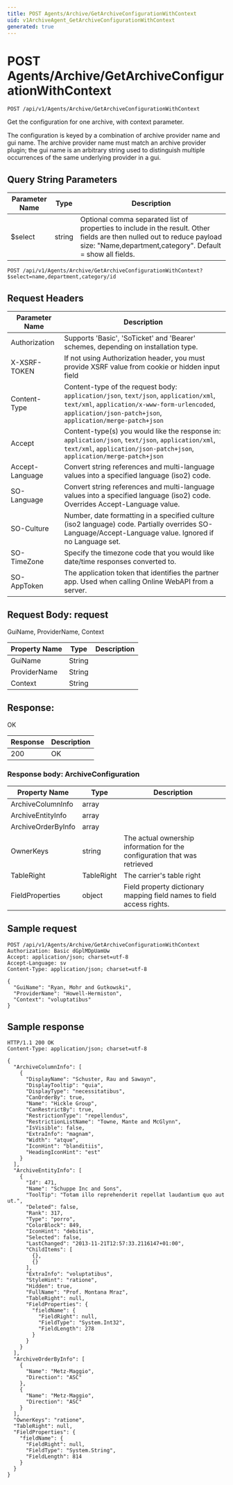 ```yaml
---
title: POST Agents/Archive/GetArchiveConfigurationWithContext
uid: v1ArchiveAgent_GetArchiveConfigurationWithContext
generated: true
---
```


# POST Agents/Archive/GetArchiveConfigurationWithContext

```http
POST /api/v1/Agents/Archive/GetArchiveConfigurationWithContext
```

Get the configuration for one archive, with context parameter.


The configuration is keyed by a combination of archive provider name and gui name. The archive provider name must match an archive provider plugin; the gui name is an arbitrary string used to distinguish multiple occurrences of the same underlying provider in a gui.






## Query String Parameters

| Parameter Name | Type |  Description |
|----------------|------|--------------|
| $select | string |  Optional comma separated list of properties to include in the result. Other fields are then nulled out to reduce payload size: "Name,department,category". Default = show all fields. |

```http
POST /api/v1/Agents/Archive/GetArchiveConfigurationWithContext?$select=name,department,category/id
```


## Request Headers

| Parameter Name | Description |
|----------------|-------------|
| Authorization  | Supports 'Basic', 'SoTicket' and 'Bearer' schemes, depending on installation type. |
| X-XSRF-TOKEN   | If not using Authorization header, you must provide XSRF value from cookie or hidden input field |
| Content-Type | Content-type of the request body: `application/json`, `text/json`, `application/xml`, `text/xml`, `application/x-www-form-urlencoded`, `application/json-patch+json`, `application/merge-patch+json` |
| Accept         | Content-type(s) you would like the response in: `application/json`, `text/json`, `application/xml`, `text/xml`, `application/json-patch+json`, `application/merge-patch+json` |
| Accept-Language | Convert string references and multi-language values into a specified language (iso2) code. |
| SO-Language | Convert string references and multi-language values into a specified language (iso2) code. Overrides Accept-Language value. |
| SO-Culture | Number, date formatting in a specified culture (iso2 language) code. Partially overrides SO-Language/Accept-Language value. Ignored if no Language set. |
| SO-TimeZone | Specify the timezone code that you would like date/time responses converted to. |
| SO-AppToken | The application token that identifies the partner app. Used when calling Online WebAPI from a server. |

## Request Body: request 

GuiName, ProviderName, Context 

| Property Name | Type |  Description |
|----------------|------|--------------|
| GuiName | String |  |
| ProviderName | String |  |
| Context | String |  |

## Response:

OK

| Response | Description |
|----------------|-------------|
| 200 | OK |

### Response body: ArchiveConfiguration

| Property Name | Type |  Description |
|----------------|------|--------------|
| ArchiveColumnInfo | array |  |
| ArchiveEntityInfo | array |  |
| ArchiveOrderByInfo | array |  |
| OwnerKeys | string | The actual ownership information for the configuration that was retrieved |
| TableRight | TableRight | The carrier's table right |
| FieldProperties | object | Field property dictionary mapping field names to field access rights. |

## Sample request

```http!
POST /api/v1/Agents/Archive/GetArchiveConfigurationWithContext
Authorization: Basic dGplMDpUamUw
Accept: application/json; charset=utf-8
Accept-Language: sv
Content-Type: application/json; charset=utf-8

{
  "GuiName": "Ryan, Mohr and Gutkowski",
  "ProviderName": "Howell-Hermiston",
  "Context": "voluptatibus"
}
```

## Sample response

```http_
HTTP/1.1 200 OK
Content-Type: application/json; charset=utf-8

{
  "ArchiveColumnInfo": [
    {
      "DisplayName": "Schuster, Rau and Sawayn",
      "DisplayTooltip": "quia",
      "DisplayType": "necessitatibus",
      "CanOrderBy": true,
      "Name": "Hickle Group",
      "CanRestrictBy": true,
      "RestrictionType": "repellendus",
      "RestrictionListName": "Towne, Mante and McGlynn",
      "IsVisible": false,
      "ExtraInfo": "magnam",
      "Width": "atque",
      "IconHint": "blanditiis",
      "HeadingIconHint": "est"
    }
  ],
  "ArchiveEntityInfo": [
    {
      "Id": 471,
      "Name": "Schuppe Inc and Sons",
      "ToolTip": "Totam illo reprehenderit repellat laudantium quo aut ut.",
      "Deleted": false,
      "Rank": 317,
      "Type": "porro",
      "ColorBlock": 849,
      "IconHint": "debitis",
      "Selected": false,
      "LastChanged": "2013-11-21T12:57:33.2116147+01:00",
      "ChildItems": [
        {},
        {}
      ],
      "ExtraInfo": "voluptatibus",
      "StyleHint": "ratione",
      "Hidden": true,
      "FullName": "Prof. Montana Mraz",
      "TableRight": null,
      "FieldProperties": {
        "fieldName": {
          "FieldRight": null,
          "FieldType": "System.Int32",
          "FieldLength": 278
        }
      }
    }
  ],
  "ArchiveOrderByInfo": [
    {
      "Name": "Metz-Maggio",
      "Direction": "ASC"
    },
    {
      "Name": "Metz-Maggio",
      "Direction": "ASC"
    }
  ],
  "OwnerKeys": "ratione",
  "TableRight": null,
  "FieldProperties": {
    "fieldName": {
      "FieldRight": null,
      "FieldType": "System.String",
      "FieldLength": 814
    }
  }
}
```